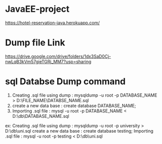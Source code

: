 # JavaEE-project
https://hotel-reservation-java.herokuapp.com/


# Dump file Link
https://drive.google.com/drive/folders/1dx3SaD0Cj-nwLqB3kVm57gieTGRj_MM7?usp=sharing

# sql Databse Dump command
  1) Creating .sql file using dump :   mysqldump -u root -p DATABASE_NAME > D:\FILE_NAME\DATABSE_NAME.sql <br>
  2) create a new data base :   create database DATABASE_NAME; <br>
  3) Importing .sql file :   mysql -u root -p DATABASE_NAME < D:\db\DATABASE_NAME.sql

ex:
  Creating .sql file using dump :   mysqldump -u root -p university > D:\db\uni.sql
  create a new data base :   create database testing;
  Importing .sql file :   mysql -u root -p testing < D:\db\uni.sql
